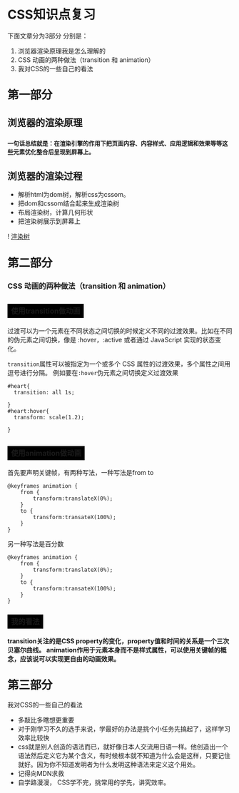 # CSS知识点复习
下面文章分为3部分
分别是：
   1. 浏览器渲染原理我是怎么理解的
   2. CSS 动画的两种做法（transition 和 animation）
   3. 我对CSS的一些自己的看法
   
## **<big>第一部分</big>**
## 浏览器的渲染原理
### <font size=2>一句话总结就是：在渲染引擎的作用下把页面内容、内容样式、应用逻辑和效果等等这些元素优化整合后呈现到屏幕上。</font>

## 浏览器的渲染过程
* 解析html为dom树，解析css为cssom。
* 把dom和cssom结合起来生成渲染树
* 布局渲染树，计算几何形状
* 把渲染树展示到屏幕上
  
! [渲染树](../../static/images/渲染树.png)

## **<big>第二部分</big>**
### CSS 动画的两种做法（transition 和 animation）
## <table><tr><td bgcolor=black>**使用transition做动画**</td></tr></table>
过渡可以为一个元素在不同状态之间切换的时候定义不同的过渡效果。比如在不同的伪元素之间切换，像是 :hover，:active 或者通过 JavaScript 实现的状态变化。

`transition`属性可以被指定为一个或多个 CSS 属性的过渡效果，多个属性之间用逗号进行分隔。 例如要在`:hover`伪元素之间切换定义过渡效果
````
#heart{
  transition: all 1s;
  
}
#heart:hover{
  transform: scale(1.2);
  
}
````
## <table><tr><td bgcolor=black>**使用animation做动画**</td></tr></table>
首先要声明关键帧，有两种写法，一种写法是from to
````
@keyframes animation {
    from {
        transform:translateX(0%);
    }
    to {
        transform:transateX(100%);
    }
}
````
另一种写法是百分数
````
@keyframes animation {
    from {
        transform:translateX(0%);
    }
    to {
        transform:transateX(100%);
    }
}
````
### <table><tr><td bgcolor=black>**我的看法**</td></tr></table>
**transition关注的是CSS property的变化，property值和时间的关系是一个三次贝塞尔曲线。
animation作用于元素本身而不是样式属性，可以使用关键帧的概念，应该说可以实现更自由的动画效果。**

## **<big>第三部分</big>**
 我对CSS的一些自己的看法
 * 多敲比多瞎想更重要
 * 对于刚学习不久的选手来说，学最好的办法是挑个小任务先搞起了，这样学习效率比较快
 * css就是别人创造的语法而已，就好像日本人交流用日语一样。他创造出一个语法然后定义它为某个含义，有时候根本就不知道为什么会是这样，只要记住就好。因为你不知道发明者为什么发明这种语法来定义这个用处。
 * 记得向MDN求救
 * 自学路漫漫， CSS学不完，挑常用的学先，讲究效率。



